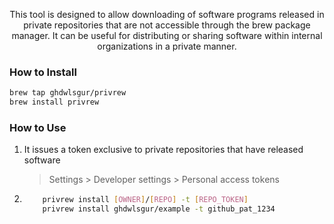 <div align="center">

This tool is designed to allow downloading of software programs released in private repositories that are not accessible through the brew package manager. It can be useful for distributing or sharing software within internal organizations in a private manner.

</div>

### How to Install

```bash
brew tap ghdwlsgur/privrew
brew install privrew
```

### How to Use

1. It issues a token exclusive to private repositories that have released software

   > Settings > Developer settings > Personal access tokens

2. ```bash
       privrew install [OWNER]/[REPO] -t [REPO_TOKEN]
       privrew install ghdwlsgur/example -t github_pat_1234
   ```
